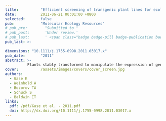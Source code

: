 ```yaml
---
title:          "Efficient screening of transgenic plant lines for ecological research"
date:           2011-06-21 00:01:00 +0800
selected:       false
pub:            "Molecular Ecology Resources"
# pub_pre:        "Submitted to "
# pub_post:       'Under review.'
# pub_last:       ' <span class="badge badge-pill badge-publication badge-success">Spotlight</span>'
pub_last: >- 
            
dimensions: "10.1111/j.1755-0998.2011.03017.x"
pub_date:       "2011"
abstract: >-
          Plants stably transformed to manipulate the expression of genes mediating ecological performance have profoundly altered research in plant ecology. We developed a flow chart that optimizes the screening process to efficiently select transformed plants for ecological research.
cover:          /assets/images/covers/cover_screen.jpg
authors:
  - Gase K
  - Weinhold A
  - Bozorov TA
  - Schuck S
  - Baldwin IT
links:
  pdf: /pdf/Gase et al. - 2011.pdf
  doi: http://dx.doi.org/10.1111/j.1755-0998.2011.03017.x
---
```


